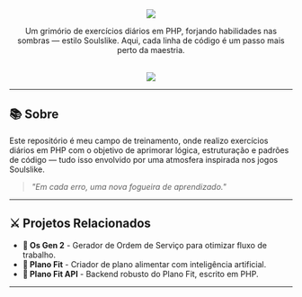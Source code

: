 <div align="center">
  <img src="https://capsule-render.vercel.app/api?type=waving&color=9e0b0f&height=150&section=header&text=Daily-of-code🧙‍♂️&fontSize=40&fontColor=ffffff" />
</div>

<p align="center">Um grimório de exercícios diários em PHP, forjando habilidades nas sombras — estilo Soulslike. Aqui, cada linha de código é um passo mais perto da maestria.</p>

<br/>

<div align="center">
  <img src="https://img.shields.io/badge/PHP-8892BF?style=for-the-badge&logo=php&logoColor=white" />
</div>

---

## 📚 Sobre

Este repositório é meu campo de treinamento, onde realizo exercícios diários em PHP com o objetivo de aprimorar lógica, estruturação e padrões de código — tudo isso envolvido por uma atmosfera inspirada nos jogos Soulslike.

> *"Em cada erro, uma nova fogueira de aprendizado."*

---

## ⚔️ Projetos Relacionados

- **🔧 Os Gen 2** - Gerador de Ordem de Serviço para otimizar fluxo de trabalho.
- **🧠 Plano Fit** - Criador de plano alimentar com inteligência artificial.
- **📡 Plano Fit API** - Backend robusto do Plano Fit, escrito em PHP.

---
